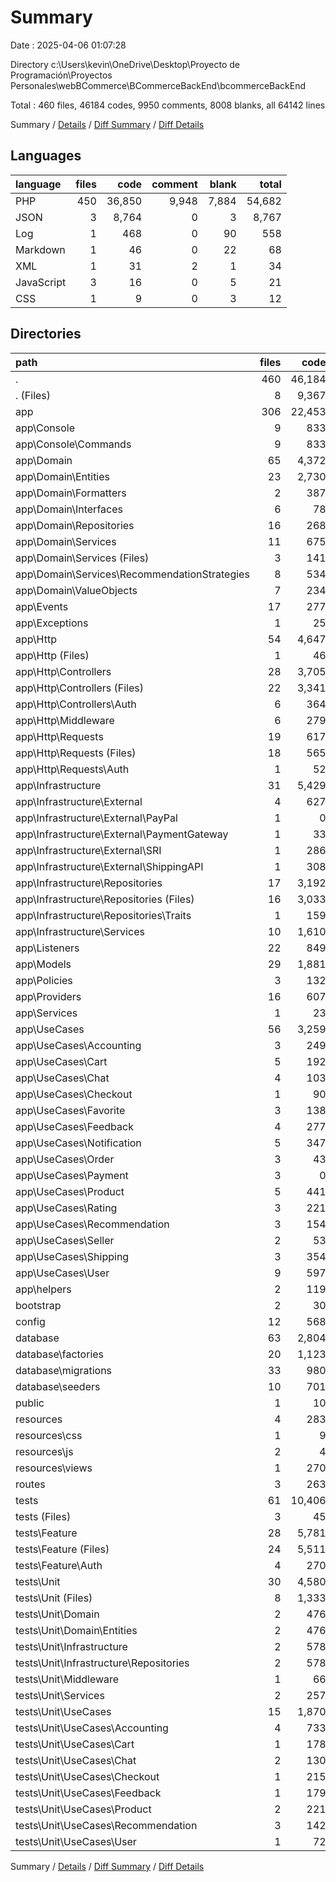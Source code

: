 # Summary

Date : 2025-04-06 01:07:28

Directory c:\\Users\\kevin\\OneDrive\\Desktop\\Proyecto de Programación\\Proyectos Personales\\webBCommerce\\BCommerceBackEnd\\bcommerceBackEnd

Total : 460 files,  46184 codes, 9950 comments, 8008 blanks, all 64142 lines

Summary / [Details](details.md) / [Diff Summary](diff.md) / [Diff Details](diff-details.md)

## Languages
| language | files | code | comment | blank | total |
| :--- | ---: | ---: | ---: | ---: | ---: |
| PHP | 450 | 36,850 | 9,948 | 7,884 | 54,682 |
| JSON | 3 | 8,764 | 0 | 3 | 8,767 |
| Log | 1 | 468 | 0 | 90 | 558 |
| Markdown | 1 | 46 | 0 | 22 | 68 |
| XML | 1 | 31 | 2 | 1 | 34 |
| JavaScript | 3 | 16 | 0 | 5 | 21 |
| CSS | 1 | 9 | 0 | 3 | 12 |

## Directories
| path | files | code | comment | blank | total |
| :--- | ---: | ---: | ---: | ---: | ---: |
| . | 460 | 46,184 | 9,950 | 8,008 | 64,142 |
| . (Files) | 8 | 9,367 | 10 | 133 | 9,510 |
| app | 306 | 22,453 | 6,914 | 4,934 | 34,301 |
| app\\Console | 9 | 833 | 279 | 225 | 1,337 |
| app\\Console\\Commands | 9 | 833 | 279 | 225 | 1,337 |
| app\\Domain | 65 | 4,372 | 1,656 | 955 | 6,983 |
| app\\Domain\\Entities | 23 | 2,730 | 484 | 472 | 3,686 |
| app\\Domain\\Formatters | 2 | 387 | 91 | 56 | 534 |
| app\\Domain\\Interfaces | 6 | 78 | 189 | 42 | 309 |
| app\\Domain\\Repositories | 16 | 268 | 766 | 188 | 1,222 |
| app\\Domain\\Services | 11 | 675 | 97 | 149 | 921 |
| app\\Domain\\Services (Files) | 3 | 141 | 27 | 31 | 199 |
| app\\Domain\\Services\\RecommendationStrategies | 8 | 534 | 70 | 118 | 722 |
| app\\Domain\\ValueObjects | 7 | 234 | 29 | 48 | 311 |
| app\\Events | 17 | 277 | 133 | 97 | 507 |
| app\\Exceptions | 1 | 25 | 18 | 7 | 50 |
| app\\Http | 54 | 4,647 | 1,296 | 941 | 6,884 |
| app\\Http (Files) | 1 | 46 | 21 | 6 | 73 |
| app\\Http\\Controllers | 28 | 3,705 | 984 | 734 | 5,423 |
| app\\Http\\Controllers (Files) | 22 | 3,341 | 890 | 650 | 4,881 |
| app\\Http\\Controllers\\Auth | 6 | 364 | 94 | 84 | 542 |
| app\\Http\\Middleware | 6 | 279 | 88 | 68 | 435 |
| app\\Http\\Requests | 19 | 617 | 203 | 133 | 953 |
| app\\Http\\Requests (Files) | 18 | 565 | 182 | 118 | 865 |
| app\\Http\\Requests\\Auth | 1 | 52 | 21 | 15 | 88 |
| app\\Infrastructure | 31 | 5,429 | 1,305 | 1,154 | 7,888 |
| app\\Infrastructure\\External | 4 | 627 | 131 | 116 | 874 |
| app\\Infrastructure\\External\\PayPal | 1 | 0 | 0 | 1 | 1 |
| app\\Infrastructure\\External\\PaymentGateway | 1 | 33 | 22 | 5 | 60 |
| app\\Infrastructure\\External\\SRI | 1 | 286 | 38 | 51 | 375 |
| app\\Infrastructure\\External\\ShippingAPI | 1 | 308 | 71 | 59 | 438 |
| app\\Infrastructure\\Repositories | 17 | 3,192 | 626 | 685 | 4,503 |
| app\\Infrastructure\\Repositories (Files) | 16 | 3,033 | 591 | 646 | 4,270 |
| app\\Infrastructure\\Repositories\\Traits | 1 | 159 | 35 | 39 | 233 |
| app\\Infrastructure\\Services | 10 | 1,610 | 548 | 353 | 2,511 |
| app\\Listeners | 22 | 849 | 164 | 178 | 1,191 |
| app\\Models | 29 | 1,881 | 911 | 447 | 3,239 |
| app\\Policies | 3 | 132 | 123 | 37 | 292 |
| app\\Providers | 16 | 607 | 199 | 131 | 937 |
| app\\Services | 1 | 23 | 24 | 7 | 54 |
| app\\UseCases | 56 | 3,259 | 755 | 732 | 4,746 |
| app\\UseCases\\Accounting | 3 | 249 | 35 | 57 | 341 |
| app\\UseCases\\Cart | 5 | 192 | 18 | 61 | 271 |
| app\\UseCases\\Chat | 4 | 103 | 5 | 30 | 138 |
| app\\UseCases\\Checkout | 1 | 90 | 9 | 21 | 120 |
| app\\UseCases\\Favorite | 3 | 138 | 55 | 31 | 224 |
| app\\UseCases\\Feedback | 4 | 277 | 91 | 62 | 430 |
| app\\UseCases\\Notification | 5 | 347 | 51 | 73 | 471 |
| app\\UseCases\\Order | 3 | 43 | 4 | 11 | 58 |
| app\\UseCases\\Payment | 3 | 0 | 0 | 3 | 3 |
| app\\UseCases\\Product | 5 | 441 | 133 | 102 | 676 |
| app\\UseCases\\Rating | 3 | 221 | 86 | 44 | 351 |
| app\\UseCases\\Recommendation | 3 | 154 | 12 | 36 | 202 |
| app\\UseCases\\Seller | 2 | 53 | 39 | 16 | 108 |
| app\\UseCases\\Shipping | 3 | 354 | 74 | 69 | 497 |
| app\\UseCases\\User | 9 | 597 | 143 | 116 | 856 |
| app\\helpers | 2 | 119 | 51 | 23 | 193 |
| bootstrap | 2 | 30 | 4 | 7 | 41 |
| config | 12 | 568 | 845 | 252 | 1,665 |
| database | 63 | 2,804 | 668 | 466 | 3,938 |
| database\\factories | 20 | 1,123 | 388 | 192 | 1,703 |
| database\\migrations | 33 | 980 | 185 | 172 | 1,337 |
| database\\seeders | 10 | 701 | 95 | 102 | 898 |
| public | 1 | 10 | 4 | 7 | 21 |
| resources | 4 | 283 | 0 | 14 | 297 |
| resources\\css | 1 | 9 | 0 | 3 | 12 |
| resources\\js | 2 | 4 | 0 | 3 | 7 |
| resources\\views | 1 | 270 | 0 | 8 | 278 |
| routes | 3 | 263 | 119 | 72 | 454 |
| tests | 61 | 10,406 | 1,386 | 2,123 | 13,915 |
| tests (Files) | 3 | 45 | 38 | 20 | 103 |
| tests\\Feature | 28 | 5,781 | 732 | 1,142 | 7,655 |
| tests\\Feature (Files) | 24 | 5,511 | 702 | 1,069 | 7,282 |
| tests\\Feature\\Auth | 4 | 270 | 30 | 73 | 373 |
| tests\\Unit | 30 | 4,580 | 616 | 961 | 6,157 |
| tests\\Unit (Files) | 8 | 1,333 | 180 | 277 | 1,790 |
| tests\\Unit\\Domain | 2 | 476 | 7 | 49 | 532 |
| tests\\Unit\\Domain\\Entities | 2 | 476 | 7 | 49 | 532 |
| tests\\Unit\\Infrastructure | 2 | 578 | 103 | 135 | 816 |
| tests\\Unit\\Infrastructure\\Repositories | 2 | 578 | 103 | 135 | 816 |
| tests\\Unit\\Middleware | 1 | 66 | 11 | 19 | 96 |
| tests\\Unit\\Services | 2 | 257 | 31 | 56 | 344 |
| tests\\Unit\\UseCases | 15 | 1,870 | 284 | 425 | 2,579 |
| tests\\Unit\\UseCases\\Accounting | 4 | 733 | 135 | 158 | 1,026 |
| tests\\Unit\\UseCases\\Cart | 1 | 178 | 17 | 40 | 235 |
| tests\\Unit\\UseCases\\Chat | 2 | 130 | 23 | 31 | 184 |
| tests\\Unit\\UseCases\\Checkout | 1 | 215 | 25 | 52 | 292 |
| tests\\Unit\\UseCases\\Feedback | 1 | 179 | 20 | 34 | 233 |
| tests\\Unit\\UseCases\\Product | 2 | 221 | 36 | 51 | 308 |
| tests\\Unit\\UseCases\\Recommendation | 3 | 142 | 17 | 41 | 200 |
| tests\\Unit\\UseCases\\User | 1 | 72 | 11 | 18 | 101 |

Summary / [Details](details.md) / [Diff Summary](diff.md) / [Diff Details](diff-details.md)